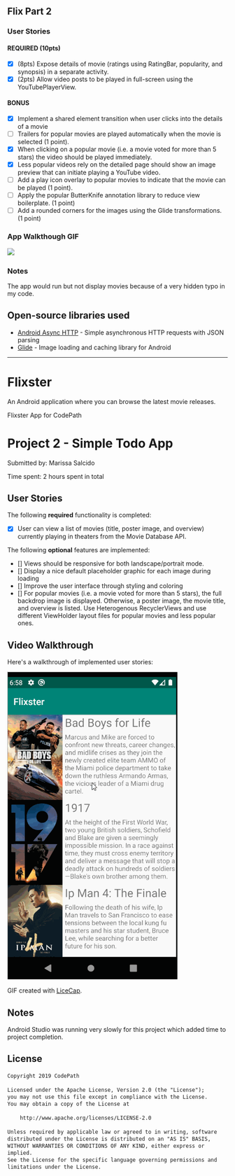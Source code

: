 ## Flix Part 2

### User Stories

#### REQUIRED (10pts)

- [X] (8pts) Expose details of movie (ratings using RatingBar, popularity, and synopsis) in a separate activity.
- [X] (2pts) Allow video posts to be played in full-screen using the YouTubePlayerView.

#### BONUS
- [X] Implement a shared element transition when user clicks into the details of a movie
- [ ] Trailers for popular movies are played automatically when the movie is selected (1 point).
- [X] When clicking on a popular movie (i.e. a movie voted for more than 5 stars) the video should be played immediately.
- [X] Less popular videos rely on the detailed page should show an image preview that can initiate playing a YouTube video.
- [ ] Add a play icon overlay to popular movies to indicate that the movie can be played (1 point).
- [ ] Apply the popular ButterKnife annotation library to reduce view boilerplate. (1 point)
- [ ] Add a rounded corners for the images using the Glide transformations. (1 point)

### App Walkthough GIF

<img src="https://i.imgur.com/s2O9gEb.gif" width=250><br>

### Notes

The app would run but not display movies because of a very hidden typo in my code. 

## Open-source libraries used
- [Android Async HTTP](https://github.com/codepath/CPAsyncHttpClient) - Simple asynchronous HTTP requests with JSON parsing
- [Glide](https://github.com/bumptech/glide) - Image loading and caching library for Android
------------------------------------------------------------------------------------------------------------------------------
# Flixster
An Android application where you can browse the latest movie releases.

Flixster App for CodePath
# Project 2 - Simple Todo App

Submitted by: Marissa Salcido

Time spent: 2 hours spent in total

## User Stories

The following **required** functionality is completed:

* [x] User can view a list of movies (title, poster image, and overview) currently playing in theaters from the Movie Database API. 

The following **optional** features are implemented:

* [] Views should be responsive for both landscape/portrait mode.
* [] Display a nice default placeholder graphic for each image during loading
* [] Improve the user interface through styling and coloring
* [] For popular movies (i.e. a movie voted for more than 5 stars), the full backdrop image is displayed. Otherwise, a poster image, the movie title, and overview is listed. 
     Use Heterogenous RecyclerViews and use different ViewHolder layout files for popular movies and less popular ones.

## Video Walkthrough

Here's a walkthrough of implemented user stories:

<img src='flixster.gif' title='Video Walkthrough' alt='Video Walkthrough' />

GIF created with [LiceCap](http://www.cockos.com/licecap/).

## Notes

Android Studio was running very slowly for this project which added time to project completion. 

## License

    Copyright 2019 CodePath

    Licensed under the Apache License, Version 2.0 (the "License");
    you may not use this file except in compliance with the License.
    You may obtain a copy of the License at

        http://www.apache.org/licenses/LICENSE-2.0

    Unless required by applicable law or agreed to in writing, software
    distributed under the License is distributed on an "AS IS" BASIS,
    WITHOUT WARRANTIES OR CONDITIONS OF ANY KIND, either express or implied.
    See the License for the specific language governing permissions and
    limitations under the License.

